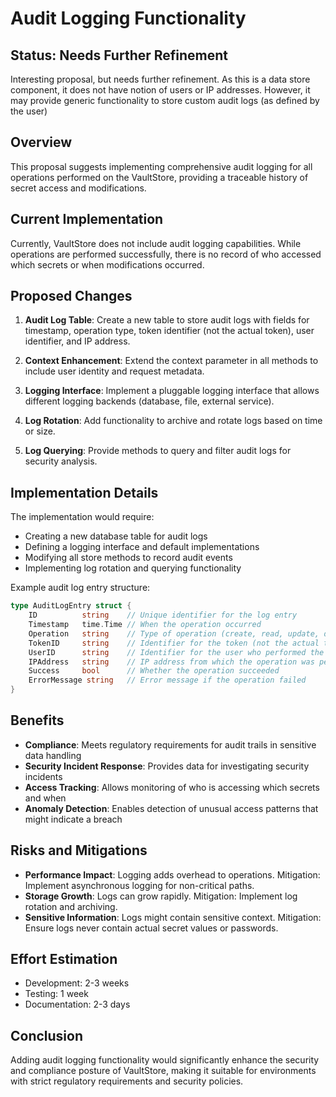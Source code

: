 # Audit Logging Functionality

## Status: Needs Further Refinement
Interesting proposal, but needs further refinement. As this is a data store component, it does not have notion of users or IP addresses. However, it may provide generic functionality to store custom audit logs (as defined by the user)

## Overview

This proposal suggests implementing comprehensive audit logging for all operations performed on the VaultStore, providing a traceable history of secret access and modifications.

## Current Implementation

Currently, VaultStore does not include audit logging capabilities. While operations are performed successfully, there is no record of who accessed which secrets or when modifications occurred.

## Proposed Changes

1. **Audit Log Table**: Create a new table to store audit logs with fields for timestamp, operation type, token identifier (not the actual token), user identifier, and IP address.

2. **Context Enhancement**: Extend the context parameter in all methods to include user identity and request metadata.

3. **Logging Interface**: Implement a pluggable logging interface that allows different logging backends (database, file, external service).

4. **Log Rotation**: Add functionality to archive and rotate logs based on time or size.

5. **Log Querying**: Provide methods to query and filter audit logs for security analysis.

## Implementation Details

The implementation would require:

- Creating a new database table for audit logs
- Defining a logging interface and default implementations
- Modifying all store methods to record audit events
- Implementing log rotation and querying functionality

Example audit log entry structure:

```go
type AuditLogEntry struct {
    ID          string    // Unique identifier for the log entry
    Timestamp   time.Time // When the operation occurred
    Operation   string    // Type of operation (create, read, update, delete)
    TokenID     string    // Identifier for the token (not the actual token)
    UserID      string    // Identifier for the user who performed the operation
    IPAddress   string    // IP address from which the operation was performed
    Success     bool      // Whether the operation succeeded
    ErrorMessage string   // Error message if the operation failed
}
```

## Benefits

- **Compliance**: Meets regulatory requirements for audit trails in sensitive data handling
- **Security Incident Response**: Provides data for investigating security incidents
- **Access Tracking**: Allows monitoring of who is accessing which secrets and when
- **Anomaly Detection**: Enables detection of unusual access patterns that might indicate a breach

## Risks and Mitigations

- **Performance Impact**: Logging adds overhead to operations. Mitigation: Implement asynchronous logging for non-critical paths.
- **Storage Growth**: Logs can grow rapidly. Mitigation: Implement log rotation and archiving.
- **Sensitive Information**: Logs might contain sensitive context. Mitigation: Ensure logs never contain actual secret values or passwords.

## Effort Estimation

- Development: 2-3 weeks
- Testing: 1 week
- Documentation: 2-3 days

## Conclusion

Adding audit logging functionality would significantly enhance the security and compliance posture of VaultStore, making it suitable for environments with strict regulatory requirements and security policies.
